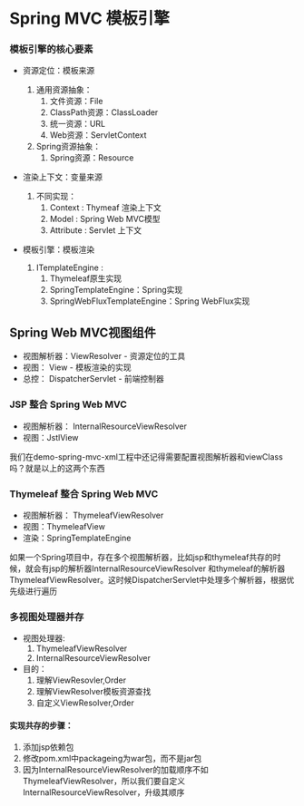 # Spring MVC 模板引擎


### 模板引擎的核心要素

- 资源定位：模板来源
	1. 通用资源抽象：
		1. 文件资源：File
		2. ClassPath资源：ClassLoader
		3. 统一资源：URL
		4. Web资源：ServletContext
	2. Spring资源抽象：
		1. Spring资源：Resource

		
- 渲染上下文：变量来源
    1. 不同实现：
		1. Context : Thymeaf 渲染上下文
		2. Model : Spring Web MVC模型
		3. Attribute : Servlet 上下文

- 模板引擎：模板渲染
	1. ITemplateEngine : 
		1. Thymeleaf原生实现
		2. SpringTemplateEngine：Spring实现
		3.  SpringWebFluxTemplateEngine：Spring WebFlux实现




## Spring Web MVC视图组件

- 视图解析器：ViewResolver  - 资源定位的工具
- 视图： View - 模板渲染的实现
- 总控： DispatcherServlet - 前端控制器


### JSP 整合 Spring Web MVC

- 视图解析器： InternalResourceViewResolver
- 视图：JstlView

我们在demo-spring-mvc-xml工程中还记得需要配置视图解析器和viewClass吗？就是以上的这两个东西

### Thymeleaf 整合 Spring Web MVC

- 视图解析器： ThymeleafViewResolver
- 视图：ThymeleafView
- 渲染：SpringTemplateEngine


如果一个Spring项目中，存在多个视图解析器，比如jsp和thymeleaf共存的时候，就会有jsp的解析器InternalResourceViewResolver
和thymeleaf的解析器ThymeleafViewResolver。这时候DispatcherServlet中处理多个解析器，根据优先级进行遍历


### 多视图处理器并存

- 视图处理器:
    1. ThymeleafViewResolver
    2. InternalResourceViewResolver
- 目的：
    1. 理解ViewResovler,Order
    2. 理解ViewResolver模板资源查找
    3. 自定义ViewResolver,Order
    
#### 实现共存的步骤：

1. 添加jsp依赖包
2. 修改pom.xml中packageing为war包，而不是jar包    
3. 因为InternalResourceViewResolver的加载顺序不如ThymeleafViewResolver，所以我们要自定义InternalResourceViewResolver，升级其顺序
    